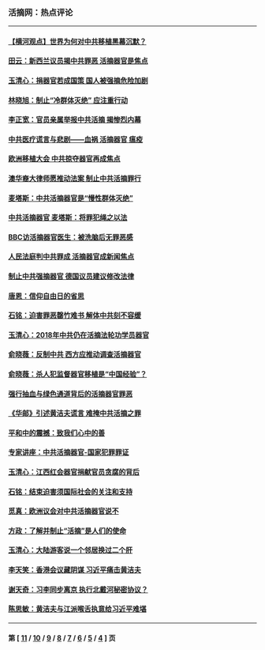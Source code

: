 ### 活摘网：热点评论
---
#### [【横河观点】世界为何对中共移植黑幕沉默？](../../pages/nf5879/n13244249.md?11180430) 
#### [田云：新西兰议员揭中共罪恶 活摘器官是焦点](../../pages/nf5879/n13070629.md?11180430) 
#### [玉清心：捐器官若成国策 国人被强摘危险加剧](../../pages/nf5879/n12802713.md?11180430) 
#### [林晓旭：制止“冷群体灭绝” 应注重行动](../../pages/nf5879/n12779736.md?11180430) 
#### [李正宽：官员亲属举报中共活摘 揭惨烈内幕](../../pages/nf5879/n12684490.md?11180430) 
#### [中共医疗谎言与悲剧——血祸 活摘器官 瘟疫](../../pages/nf5879/n12372103.md?11180430) 
#### [欧洲移植大会 中共掠夺器官再成焦点](../../pages/nf5879/n11538883.md?11180430) 
#### [澳华裔大律师愿推动法案 制止中共活摘罪行](../../pages/nf5879/n11377039.md?11180430) 
#### [麦塔斯：中共活摘器官是“慢性群体灭绝”](../../pages/nf5879/n11350529.md?11180430) 
#### [中共活摘器官 麦塔斯：将罪犯绳之以法](../../pages/nf5879/n11347973.md?11180430) 
#### [BBC访活摘器官医生：被洗脑后无罪恶感](../../pages/nf5879/n11335935.md?11180430) 
#### [人民法庭判中共罪成 活摘器官成新闻焦点](../../pages/nf5879/n11331578.md?11180430) 
#### [制止中共强摘器官 德国议员建议修改法律](../../pages/nf5879/n11249451.md?11180430) 
#### [唐恩：信仰自由日的省思](../../pages/nf5879/n11003525.md?11180430) 
#### [石铭：迫害罪恶罄竹难书  解体中共刻不容缓](../../pages/nf5879/n10942855.md?11180430) 
#### [玉清心：2018年中共仍在活摘法轮功学员器官](../../pages/nf5879/n10914646.md?11180430) 
#### [俞晓薇：反制中共 西方应推动调查活摘器官](../../pages/nf5879/n10794671.md?11180430) 
#### [俞晓薇：杀人犯监督器官移植是“中国经验”？](../../pages/nf5879/n10466427.md?11180430) 
#### [强行抽血与绿色通道背后的活摘器官罪恶](../../pages/nf5879/n10004708.md?11180430) 
#### [《华邮》引述黄洁夫谎言 难掩中共活摘之罪](../../pages/nf5879/n9642309.md?11180430) 
#### [平和中的震撼：致我们心中的善](../../pages/nf5879/n9021123.md?11180430) 
#### [专家讲座：中共活摘器官-国家犯罪罪证](../../pages/nf5879/n8828153.md?11180430) 
#### [玉清心：江西红会器官捐献官员贪腐的背后](../../pages/nf5879/n8522122.md?11180430) 
#### [石铭：结束迫害须国际社会的关注和支持](../../pages/nf5879/n8443497.md?11180430) 
#### [觅真：欧洲议会对中共活摘器官说不](../../pages/nf5879/n8337486.md?11180430) 
#### [方政：了解并制止“活摘”是人们的使命](../../pages/nf5879/n8329214.md?11180430) 
#### [玉清心：大陆游客说一个邻居换过二个肝](../../pages/nf5879/n8291404.md?11180430) 
#### [李天笑：香港会议藏阴谋 习近平痛击黄洁夫](../../pages/nf5879/n8241459.md?11180430) 
#### [谢天奇：习李同步离京 执行北戴河秘密协议？](../../pages/nf5879/n8230418.md?11180430) 
#### [陈思敏：黄洁夫与江派喉舌执意给习近平难堪](../../pages/nf5879/n8222166.md?11180430) 

---
#### 第 [ [11](./11.md?11180430) / [10](./10.md?11180430) / [9](./9.md?11180430) / [8](./8.md?11180430) / [7](./7.md?11180430) / [6](./6.md?11180430) / [5](./5.md?11180430) / [4](./4.md?11180430) ] 页
